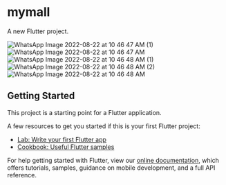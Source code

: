 # mymall

A new Flutter project.

![WhatsApp Image 2022-08-22 at 10 46 47 AM (1)](https://user-images.githubusercontent.com/46952017/185859587-3cc79b03-ed3d-464b-b034-9ca15349bc8a.jpeg)
![WhatsApp Image 2022-08-22 at 10 46 47 AM](https://user-images.githubusercontent.com/46952017/185859612-26bb8d23-c59a-4303-840a-2c31f00cb950.jpeg)
![WhatsApp Image 2022-08-22 at 10 46 48 AM (1)](https://user-images.githubusercontent.com/46952017/185859618-fc8c84d1-c564-415a-81bf-aa27d9b4ef6d.jpeg)
![WhatsApp Image 2022-08-22 at 10 46 48 AM (2)](https://user-images.githubusercontent.com/46952017/185859620-830907f0-e94b-420b-a0e1-089b5cc1a1e1.jpeg)
![WhatsApp Image 2022-08-22 at 10 46 48 AM](https://user-images.githubusercontent.com/46952017/185859625-8f7238ed-e794-4cd5-9d6f-abe7bc2a7faf.jpeg)


## Getting Started

This project is a starting point for a Flutter application.

A few resources to get you started if this is your first Flutter project:

- [Lab: Write your first Flutter app](https://flutter.dev/docs/get-started/codelab)
- [Cookbook: Useful Flutter samples](https://flutter.dev/docs/cookbook)

For help getting started with Flutter, view our
[online documentation](https://flutter.dev/docs), which offers tutorials,
samples, guidance on mobile development, and a full API reference.
